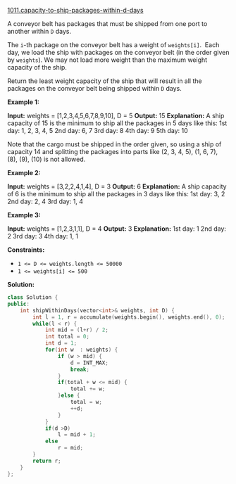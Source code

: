 [1011.capacity-to-ship-packages-within-d-days](https://leetcode.com/problems/capacity-to-ship-packages-within-d-days/)  

A conveyor belt has packages that must be shipped from one port to another within `D` days.

The `i`\-th package on the conveyor belt has a weight of `weights[i]`.  Each day, we load the ship with packages on the conveyor belt (in the order given by `weights`). We may not load more weight than the maximum weight capacity of the ship.

Return the least weight capacity of the ship that will result in all the packages on the conveyor belt being shipped within `D` days.

**Example 1:**

**Input:** weights = \[1,2,3,4,5,6,7,8,9,10\], D = 5
**Output:** 15
**Explanation:** 
A ship capacity of 15 is the minimum to ship all the packages in 5 days like this:
1st day: 1, 2, 3, 4, 5
2nd day: 6, 7
3rd day: 8
4th day: 9
5th day: 10

Note that the cargo must be shipped in the order given, so using a ship of capacity 14 and splitting the packages into parts like (2, 3, 4, 5), (1, 6, 7), (8), (9), (10) is not allowed. 

**Example 2:**

**Input:** weights = \[3,2,2,4,1,4\], D = 3
**Output:** 6
**Explanation:** 
A ship capacity of 6 is the minimum to ship all the packages in 3 days like this:
1st day: 3, 2
2nd day: 2, 4
3rd day: 1, 4

**Example 3:**

**Input:** weights = \[1,2,3,1,1\], D = 4
**Output:** 3
**Explanation:** 
1st day: 1
2nd day: 2
3rd day: 3
4th day: 1, 1

**Constraints:**

*   `1 <= D <= weights.length <= 50000`
*   `1 <= weights[i] <= 500`  



**Solution:**  

```cpp
class Solution {
public:
    int shipWithinDays(vector<int>& weights, int D) {
        int l = 1, r = accumulate(weights.begin(), weights.end(), 0);
        while(l < r) {
            int mid = (l+r) / 2;
            int total = 0;
            int d = 1;
            for(int w  : weights) {
                if (w > mid) {
                    d = INT_MAX;
                    break;
                }
                if(total + w <= mid) {
                    total += w;
                }else {
                    total = w;
                    ++d;
                }
            }
            if(d >D)
                l = mid + 1;
            else
                r = mid;
        }
        return r;
    }
};
```
      